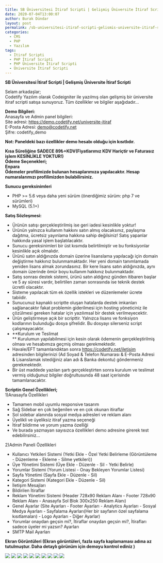 ```yaml
---
title: SB Üniversitesi İtiraf Scripti | Gelişmiş Üniversite İtiraf Scriptli
date: 2020-07-04T13:00:07
author: Burak Dündar
layout: post
permalink: /sb-universitesi-itiraf-scripti-gelismis-universite-itiraf-scriptli/
categories:
  - CMS
  - PHP
  - Yazılım
tags:
  - İtiraf Scripti
  - PHP İtiraf Scripti
  - PHP Üniversite İtiraf Scripti
  - Üniversite İtiraf Scripti
---
```

<strong>SB Üniversitesi İtiraf Scripti | Gelişmiş Üniversite İtiraf Scripti</strong>

Selam arkadaşlar;  
Codetify Yazılım olarak Codeigniter ile yazılmış olan gelişmiş bir üniversite itiraf scripti satışa sunuyoruz. Tüm özellikler ve bilgiler aşağıdadır&#8230;

**Demo Bilgileri:**  
Anasayfa ve Admin panel bilgileri:  
Site adresi: <a href="https://demo.codetify.net/universite-itiraf" target="_blank">https://demo.codetify.net/universite-itiraf</a>  
E-Posta Adresi: <demo@codetify.net>  
Şifre: codetify_demo

**Not: Paneldeki bazı özellikler demo hesabı olduğu için kısıtlıdır.**

<strong>Kısa Süreliğine SADECE 89₺+KDV(Fiyatlarımız KDV Hariçtir ve Faturasız işlem KESİNLİKLE YOKTUR!)</strong><br /><strong>Ödeme Seçenekleri;</strong><br /><strong>Enpara</strong><br /><strong>Ödemeler profilimizde bulunan hesaplarımıza yapılacaktır. Hesap numaralarımızı profilimizden bulabilirsiniz.</strong>

**Sunucu gereksinimleri**

* PHP >= 5.6 veya daha yeni sürüm (önerdiğimiz sürüm: php 7 ve sürümleri)
* MySQL (5.1+)

**Satış Sözleşmesi:**

* Ürünün satışı gerçekleştirilmiş ise geri iadesi kesinlikle yoktur!
* Ürünün yalnızca kullanım hakkını satın almış olacaksınız, paylaşma dağıtma, ücretsiz yayınlama hakkına sahip değilsiniz! Satış yapanlar hakkında yasal işlem başlatılacaktır.
* Sunucu gereksinimleri bir üst kısımda belirtilmiştir ve bu fonksiyonlar kesinlikle açık olmalıdır.
* Ürünü satın aldığınızda domain üzerine lisanslama yapılacağı için domain değiştirme hakkınız bulunmamaktadır. Her yeni domain tanımlamada yeniden lisans almak zorundasınız. Bir kere lisans satın aldığınızda, aynı domain üzerinde ömür boyu kullanım hakkınız bulunmaktadır.
* Satış sonrası destek sistemi, ürünü satın aldığınız günden itibaren başlar ve 5 ay süresi vardır, belirtilen zaman sonrasında ise teknik destek ücretli olacaktır.
* Sisteme yapılacak tüm ek özellik istekleri ve düzenlemeler ücrete tabiidir.
* Sunucunuz kaynaklı scriptte oluşan hatalarda destek imkanları sağlanacaktır fakat problemin giderilmesi için hosting yöneticiniz ile çözülmesi gereken hatalar için yazılımsal bir destek verilmeyecektir.
* Ürün geliştirmeye açık bir scripttir. Yalnızca lisans ve fonksiyon kodlarının bulunduğu dosya şifrelidir. Bu dosyayı silerseniz script çalışmayacaktır.
* **Kurulum ve Teslimat  
** Kurulumun yapılabilmesi için kesin olarak ödemenin gerçekleştirilmiş olması ve hesabımıza geçmiş olması gerekmektedir.
* Havale/EFT tamamlandıktan sonra <a href="https://codetify.net/iletisim" target="_blank">https://codetify.net/iletisim</a> adresinden bilgilerinizi (Ad Soyad & Telefon Numarası & E-Posta Adresi & Lisanslamak istediğiniz alan adı & Banka dekontu) göndermeniz gerekmektedir.
* Bir üst maddede yazılan şartı gerçekleştirten sonra kurulum ve teslimat vermiş olduğunuz bilgiler doğrultusunda 48 saat içerisinde tamamlanacaktır.

**Scriptin Genel Özellikleri;**  
1)Anasayfa Özellikleri

* Tamamen mobil uyumlu responsive tasarım
* Sağ Sidebar en çok beğenilen ve en çok okunan itiraflar
* Sol sidebar alanında sosyal medya adresleri ve reklam alanı
* Üyelikli ve üyeliksiz itiraf yazma seçeneği
* İtiraf bildirme ve yorum yazma özelliği
* Ve burada yazmayan sayısızca özellikleri demo adresine girerek test edebilirsiniz...

2)Admin Paneli Özellikleri

* Kullanıcı Yetkileri Sistemi (Yetki Ekle - Özel Yetki Belirleme (Görüntüleme - Düzenleme - Ekleme - Silme yetkileri))
* Üye Yönetimi Sistemi (Üye Ekle - Düzenle - Sil - Yetki Belirle)
* Yorumlar Sistemi (Yorum Listesi - Onay Bekleyen Yorumlar Listesi)
* Sayfa Yönetimi (Sayfa Ekle - Düzenle - Sil)
* Kategori Sistemi (Kategori Ekle - Düzenle - Sil)
* İletişim Mesajları
* Bildirilen İtiraflar
* Reklam Yönetimi Sistemi (Header 728x90 Reklam Alanı - Footer 728x90 Reklam Alanı - Anasayfa Sol Blok 300x250 Reklam Alanı)
* Genel Ayarlar (Site Ayarları - Footer Ayarları - Analytics Ayarları - Sosyal Medya Ayarları - Sayfalama Ayarları(Her bir sayfanın özel sayfalama kısıtlamaları) - Logo Ayarları - Diğer Ayarlar)
* Yorumlar onaydan geçsin mi?, İtiraflar onaydan geçsin mi?, İtirafları sadece üyeler mi yazsın? Ayarları
* SMTP Mail Ayarları

**Ekran Görüntüleri (Ekran görüntüleri, fazla sayfa kaplamaması adına az tutulmuştur. Daha detaylı görünüm için demoyu kontrol ediniz )**

<img src="https://cdn.r10.net/editor/103319/4074500430.png" class="img-fluid">

<img src="https://cdn.r10.net/editor/103319/4029603233.png" class="img-fluid">

<img src="https://cdn.r10.net/editor/103319/2368475158.png" class="img-fluid">

<img src="https://cdn.r10.net/editor/103319/1482349048.png" class="img-fluid">

<img src="https://cdn.r10.net/editor/103319/3508667899.png" class="img-fluid">

<img src="https://cdn.r10.net/editor/103319/3400780265.png" class="img-fluid">

<img src="https://cdn.r10.net/editor/103319/2263395295.png" class="img-fluid">

<img src="https://cdn.r10.net/editor/103319/2021837466.png" class="img-fluid">

<img src="https://cdn.r10.net/editor/103319/630693302.png" class="img-fluid">

<img src="https://cdn.r10.net/editor/103319/1709988433.png" class="img-fluid">